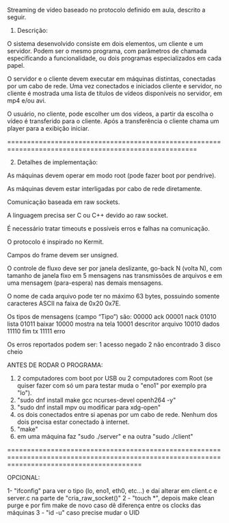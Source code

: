 Streaming de vídeo baseado no protocolo definido em aula, descrito a seguir.

1. Descrição:

O sistema desenvolvido consiste em dois elementos, um cliente e um servidor. Podem ser o mesmo
programa, com parâmetros de chamada especificando a funcionalidade, ou dois programas
especializados em cada papel.

O servidor e o cliente devem executar em máquinas distintas, conectadas por um cabo de rede.
Uma vez conectados e iniciados cliente e servidor, no cliente é mostrada uma lista de títulos de
vídeos disponíveis no servidor, em mp4 e/ou avi.

O usuário, no cliente, pode escolher um dos vídeos, a partir da escolha o vídeo é
transferido para o cliente. Após a transferência o cliente chama um player para a exibição iniciar.

======================================================================================================

2. Detalhes de implementação:

As máquinas devem operar em modo root (pode fazer boot por pendrive).

As máquinas devem estar interligadas por cabo de rede diretamente.

Comunicação baseada em raw sockets.

A linguagem precisa ser C ou C++ devido ao raw socket.

É necessário tratar timeouts e possíveis erros e falhas na comunicação.

O protocolo é inspirado no Kermit.

Campos do frame devem ser unsigned.

O controle de fluxo deve ser por janela deslizante, go-back N (volta N), com tamanho de janela fixo
em 5 mensagens nas transmissões de arquivos e em uma mensagem (para-espera) nas demais
mensagens.

O nome de cada arquivo pode ter no máximo 63 bytes, possuindo
somente caracteres ASCII na faixa de 0x20 0x7E.

Os tipos de mensagens (campo “Tipo”) são:
00000 ack
00001 nack
01010 lista
01011 baixar
10000 mostra na tela
10001 descritor arquivo
10010 dados
11110 fim tx
11111 erro

Os erros reportados podem ser:
1 acesso negado
2 não encontrado
3 disco cheio

ANTES DE RODAR O PROGRAMA:

1) 2 computadores com boot por USB ou 2 computadores com Root (se quiser fazer com só um para testar muda o "eno1" por exemplo pra "lo").
2) "sudo dnf install make gcc ncurses-devel openh264 -y"
3) "sudo dnf install mpv ou modificar para xdg-open"
4) os dois conectados entre si apenas por um cabo de rede. Nenhum dos dois precisa estar conectado à internet.
5) "make"
6) em uma máquina faz "sudo ./server" e na outra "sudo ./client"

==============================================================================================================================================

OPCIONAL:

1- "ifconfig" para ver o tipo (lo, eno1, eth0, etc...) e daí alterar em client.c e server.c na parte de "cria_raw_socket()"
2 - "touch *", depois make clean purge e por fim make de novo caso dê diferença entre os clocks das máquinas
3 - "id -u" caso precise mudar o UID
